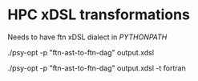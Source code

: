 # HPC xDSL transformations

Needs to have ftn xDSL dialect in _PYTHONPATH_

./psy-opt -p "ftn-ast-to-ftn-dag" output.xdsl

./psy-opt -p "ftn-ast-to-ftn-dag" output.xdsl -t fortran
